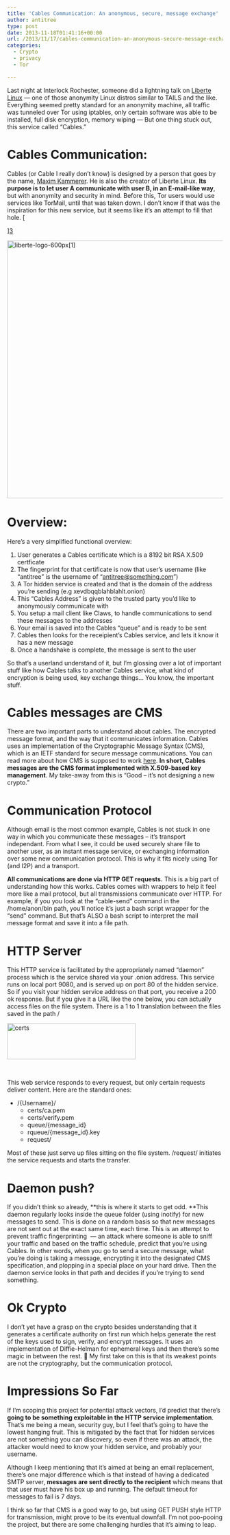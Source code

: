 ```yaml
---
title: 'Cables Communication: An anonymous, secure, message exchange'
author: antitree
type: post
date: 2013-11-18T01:41:16+00:00
url: /2013/11/17/cables-communication-an-anonymous-secure-message-exchange/
categories:
  - Crypto
  - privacy
  - Tor

---
```

Last night at Interlock Rochester, someone did a lightning talk on [Liberte Linux][1] &#8212; one of those anonymity Linux distros similar to TAILS and the like. Everything seemed pretty standard for an anonymity machine, all traffic was tunneled over Tor using iptables, only certain software was able to be installed, full disk encryption, memory wiping &#8212; But one thing stuck out, this service called &#8220;Cables.&#8221;

# Cables Communication:

Cables (or Cable I really don&#8217;t know) is designed by a person that goes by the name, [Maxim Kammerer][2]. He is also the creator of Liberte Linux. **Its purpose is to let user A communicate with user B, in an E-mail-like way**, but with anonymity and security in mind. Before this, Tor users would use services like TorMail, until that was taken down. I don&#8217;t know if that was the inspiration for this new service, but it seems like it&#8217;s an attempt to fill that hole. [
  
][3] 

[<img class="aligncenter size-full wp-image-702" alt="liberte-logo-600px[1]" src="/wp-content/uploads/2013/11/liberte-logo-600px1.png" width="600" height="600" />][4]

# Overview:

Here&#8217;s a very simplified functional overview:

  1. User generates a Cables certificate which is a 8192 bit RSA X.509 certficate
  2. The fingerprint for that certificate is now that user&#8217;s username (like &#8220;antitree&#8221; is the username of &#8220;antitree@something.com&#8221;)
  3. A Tor hidden service is created and that is the domain of the address you&#8217;re sending (e.g xevdbqqblahblahlt.onion)
  4. This &#8220;Cables Address&#8221; is given to the trusted party you&#8217;d like to anonymously communicate with
  5. You setup a mail client like Claws, to handle communications to send these messages to the addresses
  6. Your email is saved into the Cables &#8220;queue&#8221; and is ready to be sent
  7. Cables then looks for the receipient&#8217;s Cables service, and lets it know it has a new message
  8. Once a handshake is complete, the message is sent to the user

So that&#8217;s a userland understand of it, but I&#8217;m glossing over a lot of important stuff like how Cables talks to another Cables service, what kind of encryption is being used, key exchange things&#8230; You know, the important stuff.

# Cables messages are CMS

There are two important parts to understand about cables. The encrypted message format, and the way that it communicates information. Cables uses an implementation of the Cryptographic Message Syntax (CMS), which is an IETF standard for secure message communications. You can read more about how CMS is supposed to work [here][5]. **In short, Cables messages are the CMS format implemented with X.509-based key management**. My take-away from this is &#8220;Good &#8211; it&#8217;s not designing a new crypto.&#8221;

# Communication Protocol

Although email is the most common example, Cables is not stuck in one way in which you communicate these messages &#8211; it&#8217;s transport independant. From what I see, it could be used securely share file to another user, as an instant message service, or exchanging information over some new communication protocol. This is why it fits nicely using Tor (and I2P) and a transport.

**All communications are done via HTTP GET requests.** This is a big part of understanding how this works. Cables comes with wrappers to help it feel more like a mail protocol, but all transmissions communicate over HTTP. For example, if you you look at the &#8220;cable-send&#8221; command in the /home/anon/bin path, you&#8217;ll notice it&#8217;s just a bash script wrapper for the &#8220;send&#8221; command. But that&#8217;s ALSO a bash script to interpret the mail message format and save it into a file path.

# HTTP Server

This HTTP service is facilitated by the appropriately named &#8220;daemon&#8221; process which is the service shared via your .onion address. This service runs on local port 9080, and is served up on port 80 of the hidden service. So if you visit your hidden service address on that port, you receive a 200 ok response. But if you give it a URL like the one below, you can actually access files on the file system. There is a 1 to 1 translation between the files saved in the path /

[<img class="aligncenter size-medium wp-image-700" alt="certs" src="/wp-content/uploads/2013/11/certs-300x84.png" width="300" height="84" />][6]

&nbsp;

This web service responds to every request, but only certain requests deliver content. Here are the standard ones:

  * /{Username}/ 
      * certs/ca.pem
      * certs/verify.pem
      * queue/{message_id}
      * rqueue/{message_id}.key
      * request/

Most of these just serve up files sitting on the file system. /request/ initiates the service requests and starts the transfer.

# Daemon push?

If you didn&#8217;t think so already, **this is where it starts to get odd. **This daemon regularly looks inside the queue folder (using inotify) for new messages to send. This is done on a random basis so that new messages are not sent out at the exact same time, each time. This is an attempt to prevent traffic fingerprinting  &#8212; an attack where someone is able to sniff your traffic and based on the traffic schedule, predict that you&#8217;re using Cables. In other words, when you go to send a secure message, what you&#8217;re doing is taking a message, encrypting it into the designated CMS specification, and plopping in a special place on your hard drive. Then the daemon service looks in that path and decides if you&#8217;re trying to send something.

# Ok Crypto

I don&#8217;t yet have a grasp on the crypto besides understanding that it generates a certificate authority on first run which helps generate the rest of the keys used to sign, verify, and encrypt messages. It uses an implementation of Diffie-Helman for ephemeral keys and then there&#8217;s some magic in between the rest. 🙂 My first take on this is that its weakest points are not the cryptography, but the communication protocol.

# Impressions So Far

If I&#8217;m scoping this project for potential attack vectors, I&#8217;d predict that there&#8217;s **going to be something exploitable in the HTTP service implementation**. That&#8217;s me being a mean, security guy, but I feel that&#8217;s going to have the lowest hanging fruit. This is mitigated by the fact that Tor hidden services are not something you can discovery, so even if there was an attack, the attacker would need to know your hidden service, and probably your username.

Although I keep mentioning that it&#8217;s aimed at being an email replacement, there&#8217;s one major difference which is that instead of having a dedicated SMTP server, **messages are sent directly to the recipient** which means that that user must have his box up and running. The default timeout for messages to fail is 7 days.

I think so far that CMS is a good way to go, but using GET PUSH style HTTP for transmission, might prove to be its eventual downfall. I&#8217;m not poo-pooing the project, but there are some challenging hurdles that it&#8217;s aiming to leap.

 [1]: http://dee.su/liberte
 [2]: mailto:mk-at-dee.su
 [3]: mailto:tor-talk%40lists.torproject.org?Subject=Re%3A%20%5Btor-talk%5D%20Location-aware%20persistent%20guards&In-Reply-To=%3CCAHsXYDArwBKpdY-zuCrWsGB%3Dq6rDrSbMUvZ%2BymeTTas87st37g%40mail.gmail.com%3E "[tor-talk] Location-aware persistent guards"
 [4]: /wp-content/uploads/2013/11/liberte-logo-600px1.png
 [5]: http://tools.ietf.org/html/rfc5652#ref-PROFILE
 [6]: /wp-content/uploads/2013/11/certs.png